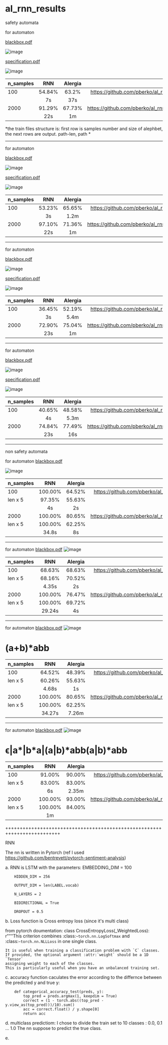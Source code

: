 # al_rnn_results

safety automata

for automaton

[blackbox.pdf](https://github.com/roiDaniela/run_time_verification/blob/master/data/aut108/pdf/blackbox.pdf)

![image](https://user-images.githubusercontent.com/86918539/130486002-38971f9a-3e7b-4e86-927e-be8d953fca7b.png)

[specification.pdf](https://github.com/roiDaniela/run_time_verification/blob/master/data/aut108/pdf/spec.pdf)

![image](https://user-images.githubusercontent.com/86918539/130486058-771c998f-8db1-404f-9ae7-5978b230b03d.png)



| n_samples    | RNN            | Alergia       |train_files                                                              |
| :---         |     :---:      |       :---:   |                                                                  ---:   |
| 100          | 54.84%         | 63.2%         |https://github.com/pberko/al_rnn_results/blob/main/tracesaut108_100.dat  |
|              | 7s             | 37s           |                                                                         |
| 2000         | 91.29%         | 67.73%        |https://github.com/pberko/al_rnn_results/blob/main/tracesaut108_2000.dat |
|              | 22s            | 1m            |                                                                         |


*the train files structure is: first row is samples number and size of alephbet, the next rows are output. path-len, path *

------------------------------------------------------------------------------------------------------------------------------------


for automaton

[blackbox.pdf](https://github.com/roiDaniela/run_time_verification/blob/master/data/aut109/pdf/blackbox.pdf)

![image](https://user-images.githubusercontent.com/86918539/130486497-0150d772-ce52-4858-90de-27108907e86e.png)

[specification.pdf](https://github.com/roiDaniela/run_time_verification/blob/master/data/aut109/pdf/spec.pdf)

![image](https://user-images.githubusercontent.com/86918539/130486463-f377b5f0-7fdd-4048-b8cb-0d218341974b.png)



| n_samples    | RNN            | Alergia       |train_files                                                              |
| :---         |     :---:      |       :---:   |                                                                  ---:   |
| 100          | 53.23%         | 65.65%        |https://github.com/pberko/al_rnn_results/blob/main/tracesaut109_100.dat  |
|              | 3s             | 1.2m          |                                                                         |
| 2000         | 97.10%         | 71.36%        |https://github.com/pberko/al_rnn_results/blob/main/tracesaut109_2000.dat |
|              | 22s            | 1m            |                                                                         |

------------------------------------------------------------------------------------------------------------------------------------


for automaton

[blackbox.pdf](https://github.com/roiDaniela/run_time_verification/blob/master/data/aut110/pdf/blackbox.pdf)

![image](https://user-images.githubusercontent.com/86918539/130486969-4414de09-80dd-4dbf-936e-d42048ac86a2.png)

[specification.pdf](https://github.com/roiDaniela/run_time_verification/blob/master/data/aut110/pdf/spec.pdf)

![image](https://user-images.githubusercontent.com/86918539/130487024-af44fddd-18d3-463e-903a-df38dfd50984.png)



| n_samples    | RNN            | Alergia       |train_files                                                              |
| :---         |     :---:      |       :---:   |                                                                  ---:   |
| 100          | 36.45%         | 52.19%        |https://github.com/pberko/al_rnn_results/blob/main/tracesaut110_100.dat  |
|              | 3s             | 5.4m          |                                                                         |
| 2000         | 72.90%         | 75.04%        |https://github.com/pberko/al_rnn_results/blob/main/tracesaut110_2000.dat |
|              | 23s            | 1m            |                                                                         |

------------------------------------------------------------------------------------------------------------------------------------

for automaton

[blackbox.pdf](https://github.com/roiDaniela/run_time_verification/blob/master/data/aut111/pdf/blackbox.pdf)

![image](https://user-images.githubusercontent.com/86918539/130487293-467c8edd-510b-4637-a8c8-ac1ab933d3fb.png)

[specification.pdf](https://github.com/roiDaniela/run_time_verification/blob/master/data/aut111/pdf/spec.pdf)

![image](https://user-images.githubusercontent.com/86918539/130487352-d145526a-b8f0-434c-8201-14364eec5706.png)



| n_samples    | RNN            | Alergia       |train_files                                                              |
| :---         |     :---:      |       :---:   |                                                                  ---:   |
| 100          | 40.65%         | 48.58%        |https://github.com/pberko/al_rnn_results/blob/main/tracesaut111_100.dat  |
|              | 4s             | 5.3m          |                                                                         |
| 2000         | 74.84%         | 77.49%        |https://github.com/pberko/al_rnn_results/blob/main/tracesaut111_2000.dat |
|              | 23s            | 16s           |                                                                         |


------------------------------------------------------------------------------------------------------------------------------------


non safety automata

for automaton
[blackbox.pdf](https://github.com/roiDaniela/run_time_verification/files/6971032/blackbox.pdf)

![image](https://user-images.githubusercontent.com/86918539/129101548-52abc69c-3461-4fae-a3d3-23baff6ca877.png)


| n_samples    | RNN            | Alergia       |train_files                                                              |
| :---         |     :---:      |       :---:   |                                                                  ---:   |
| 100          | 100.00%        | 64.52%        |https://github.com/pberko/al_rnn_results/blob/main/tracesaut112_100.dat  |
| len x 5      | 97.35%         | 55.63%        |                                                                         |
|              | 4s             | 2s            |                                                                         |
| 2000         | 100.00%        | 80.65%        |https://github.com/pberko/al_rnn_results/blob/main/tracesaut112_2000.dat |
| len x 5      | 100.00%        | 62.25%              |                                                                         |
|              | 34.8s          | 8s            |                                                                         |


------------------------------------------------------------------------------------------------------------------------------------


for automaton
[blackbox.pdf](https://github.com/roiDaniela/run_time_verification/files/6971064/blackbox.pdf)
![image](https://user-images.githubusercontent.com/86918539/129101620-9ec5180f-3807-4cd0-8fb1-16ce44d83409.png)


| n_samples    | RNN            | Alergia       |train_files                                                              |
| :---         |     :---:      |       :---:   |                                                                  ---:   |
| 100          | 68.63%         | 68.63%        |https://github.com/pberko/al_rnn_results/blob/main/tracesaut113_100.dat  |
| len x 5      | 68.16%         | 70.52%        |                                                                         |
|              | 4.35s          | 2s            |                                                                         |
| 2000         | 100.00%        | 76.47%        |https://github.com/pberko/al_rnn_results/blob/main/tracesaut113_2000.dat |
| len x 5      | 100.00%        | 69.72%        |                                                                         |
|              | 29.24s         | 4s            |                                                                         |


------------------------------------------------------------------------------------------------------------------------------------


for automaton
[blackbox.pdf](https://github.com/roiDaniela/run_time_verification/files/6971077/blackbox.pdf)
![image](https://user-images.githubusercontent.com/86918539/129101661-ded147eb-9ce5-4de9-acda-4b0c8e153222.png)

# (a+b)*abb

| n_samples    | RNN            | Alergia       |train_files                                                              |
| :---         |     :---:      |       :---:   |                                                                  ---:   |
| 100          | 64.52%         | 48.39%        |https://github.com/pberko/al_rnn_results/blob/main/tracesaut114_100.dat  |
| len x 5      | 60.26%         | 55.63%        |                                                                         |
|              | 4.68s          | 1s            |                                                                         |
| 2000         | 100.00%        | 80.65%        |https://github.com/pberko/al_rnn_results/blob/main/tracesaut114_2000.dat |
| len x 5      | 100.00%        | 62.25%        |                                                                         |
|              | 34.27s         | 7.26m         |                                                                         |


------------------------------------------------------------------------------------------------------------------------------------

for automaton
[blackbox.pdf](https://github.com/roiDaniela/run_time_verification/files/6971302/blackbox.pdf)
![image](https://user-images.githubusercontent.com/86918539/129101722-2ec7f39e-998a-4b21-b129-c68b940d8604.png)

# ϵ|a*|b*a|(a|b)*abb(a|b)*abb

| n_samples    | RNN            | Alergia       |train_files                                                              |
| :---         |     :---:      |       :---:   |                                                                  ---:   |
| 100          | 91.00%         | 90.00%        |https://github.com/pberko/al_rnn_results/blob/main/tracesaut115_100.dat  |
| len x 5      | 83.00%         | 83.00%        |                                                                         |
|              | 6s             | 2.35m         |                                                                         |
| 2000         | 100.00%        | 93.00%        |https://github.com/pberko/al_rnn_results/blob/main/tracesaut115_2000.dat |
| len x 5      | 100.00%        | 84.00%        |                                                                         |
|              | 1m             |               |                                                                         |


+++++++++++++++++++++++++++++++++++++++++++++++++++++++++++++++++++++++++


RNN

The nn is written in Pytorch
(ref I used https://github.com/bentrevett/pytorch-sentiment-analysis)

a. RNN is LSTM with the parameters:
        EMBEDDING_DIM = 100
        
        HIDDEN_DIM = 256
        
        OUTPUT_DIM = len(LABEL.vocab)
        
        N_LAYERS = 2
        
        BIDIRECTIONAL = True
        
        DROPOUT = 0.5
        
b. Loss function is Cross entropy loss (since it's multi class)

from pytorch doumentation:
class CrossEntropyLoss(_WeightedLoss):
    r"""This criterion combines :class:`~torch.nn.LogSoftmax` and :class:`~torch.nn.NLLLoss` in one single class.

    It is useful when training a classification problem with `C` classes.
    If provided, the optional argument :attr:`weight` should be a 1D `Tensor`
    assigning weight to each of the classes.
    This is particularly useful when you have an unbalanced training set.
    
c. accuracy function caculates the error according to the differnce between the predicted y and true y:


        def categorical_accuracy_test(preds, y):
            top_pred = preds.argmax(1, keepdim = True)
            correct = (1 - torch.abs((top_pred - y.view_as(top_pred)))/10).sum()
            acc = correct.float() / y.shape[0]
            return acc
 
d. multiclass predictiom:
  I chose to divide the train set to 10 classes : 0.0, 0.1 ... 1.0
  The nn suppose to predict the true class.

e. 
